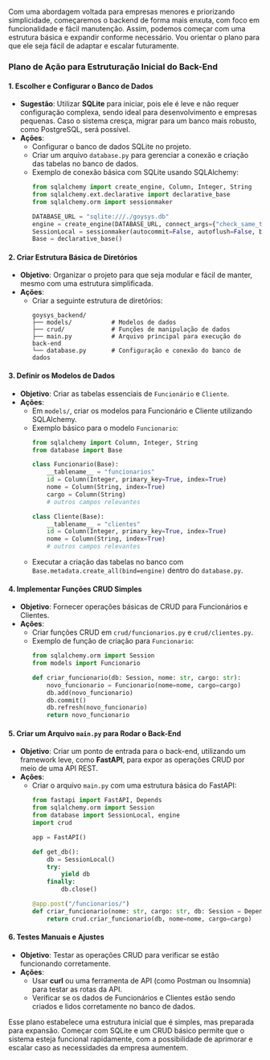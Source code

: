 Com uma abordagem voltada para empresas menores e priorizando simplicidade, começaremos o backend de forma mais enxuta, com foco em funcionalidade e fácil manutenção. Assim, podemos começar com uma estrutura básica e expandir conforme necessário. Vou orientar o plano para que ele seja fácil de adaptar e escalar futuramente.

### Plano de Ação para Estruturação Inicial do Back-End

#### 1. **Escolher e Configurar o Banco de Dados**
   - **Sugestão**: Utilizar **SQLite** para iniciar, pois ele é leve e não requer configuração complexa, sendo ideal para desenvolvimento e empresas pequenas. Caso o sistema cresça, migrar para um banco mais robusto, como PostgreSQL, será possível.
   - **Ações**:
     - Configurar o banco de dados SQLite no projeto.
     - Criar um arquivo `database.py` para gerenciar a conexão e criação das tabelas no banco de dados.
     - Exemplo de conexão básica com SQLite usando SQLAlchemy:
       ```python
       from sqlalchemy import create_engine, Column, Integer, String
       from sqlalchemy.ext.declarative import declarative_base
       from sqlalchemy.orm import sessionmaker

       DATABASE_URL = "sqlite:///./goysys.db"
       engine = create_engine(DATABASE_URL, connect_args={"check_same_thread": False})
       SessionLocal = sessionmaker(autocommit=False, autoflush=False, bind=engine)
       Base = declarative_base()
       ```

#### 2. **Criar Estrutura Básica de Diretórios**
   - **Objetivo**: Organizar o projeto para que seja modular e fácil de manter, mesmo com uma estrutura simplificada.
   - **Ações**:
     - Criar a seguinte estrutura de diretórios:
       ```
       goysys_backend/
       ├── models/           # Modelos de dados
       ├── crud/             # Funções de manipulação de dados
       ├── main.py           # Arquivo principal para execução do back-end
       └── database.py       # Configuração e conexão do banco de dados
       ```

#### 3. **Definir os Modelos de Dados**
   - **Objetivo**: Criar as tabelas essenciais de `Funcionário` e `Cliente`.
   - **Ações**:
     - Em `models/`, criar os modelos para Funcionário e Cliente utilizando SQLAlchemy.
     - Exemplo básico para o modelo `Funcionario`:
       ```python
       from sqlalchemy import Column, Integer, String
       from database import Base

       class Funcionario(Base):
           __tablename__ = "funcionarios"
           id = Column(Integer, primary_key=True, index=True)
           nome = Column(String, index=True)
           cargo = Column(String)
           # outros campos relevantes

       class Cliente(Base):
           __tablename__ = "clientes"
           id = Column(Integer, primary_key=True, index=True)
           nome = Column(String, index=True)
           # outros campos relevantes
       ```
     - Executar a criação das tabelas no banco com `Base.metadata.create_all(bind=engine)` dentro do `database.py`.

#### 4. **Implementar Funções CRUD Simples**
   - **Objetivo**: Fornecer operações básicas de CRUD para Funcionários e Clientes.
   - **Ações**:
     - Criar funções CRUD em `crud/funcionarios.py` e `crud/clientes.py`.
     - Exemplo de função de criação para `Funcionario`:
       ```python
       from sqlalchemy.orm import Session
       from models import Funcionario

       def criar_funcionario(db: Session, nome: str, cargo: str):
           novo_funcionario = Funcionario(nome=nome, cargo=cargo)
           db.add(novo_funcionario)
           db.commit()
           db.refresh(novo_funcionario)
           return novo_funcionario
       ```

#### 5. **Criar um Arquivo `main.py` para Rodar o Back-End**
   - **Objetivo**: Criar um ponto de entrada para o back-end, utilizando um framework leve, como **FastAPI**, para expor as operações CRUD por meio de uma API REST.
   - **Ações**:
     - Criar o arquivo `main.py` com uma estrutura básica do FastAPI:
       ```python
       from fastapi import FastAPI, Depends
       from sqlalchemy.orm import Session
       from database import SessionLocal, engine
       import crud

       app = FastAPI()

       def get_db():
           db = SessionLocal()
           try:
               yield db
           finally:
               db.close()

       @app.post("/funcionarios/")
       def criar_funcionario(nome: str, cargo: str, db: Session = Depends(get_db)):
           return crud.criar_funcionario(db, nome=nome, cargo=cargo)
       ```

#### 6. **Testes Manuais e Ajustes**
   - **Objetivo**: Testar as operações CRUD para verificar se estão funcionando corretamente.
   - **Ações**:
     - Usar **curl** ou uma ferramenta de API (como Postman ou Insomnia) para testar as rotas da API.
     - Verificar se os dados de Funcionários e Clientes estão sendo criados e lidos corretamente no banco de dados.

Esse plano estabelece uma estrutura inicial que é simples, mas preparada para expansão. Começar com SQLite e um CRUD básico permite que o sistema esteja funcional rapidamente, com a possibilidade de aprimorar e escalar caso as necessidades da empresa aumentem.